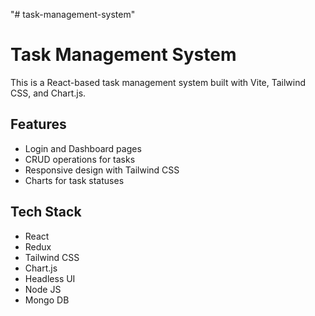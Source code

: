 "# task-management-system"

# Task Management System

This is a React-based task management system built with Vite, Tailwind CSS, and Chart.js.

## Features

- Login and Dashboard pages
- CRUD operations for tasks
- Responsive design with Tailwind CSS
- Charts for task statuses

## Tech Stack

- React
- Redux
- Tailwind CSS
- Chart.js
- Headless UI
- Node JS
- Mongo DB
